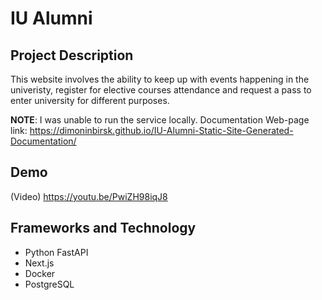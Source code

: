 # IU Alumni

## Project Description

This website involves the ability to keep up with events happening in the univeristy, register for elective courses attendance and request a pass to enter university for different purposes.

**NOTE**: I was unable to run the service locally.
Documentation Web-page link: https://dimoninbirsk.github.io/IU-Alumni-Static-Site-Generated-Documentation/

## Demo

(Video) https://youtu.be/PwiZH98iqJ8

## Frameworks and Technology

- Python FastAPI
- Next.js
- Docker
- PostgreSQL
